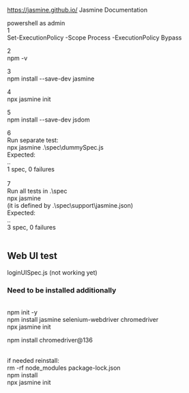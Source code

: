 https://jasmine.github.io/
Jasmine Documentation


powershell as admin<br>
1<br>
Set-ExecutionPolicy -Scope Process -ExecutionPolicy Bypass

2<br>
npm -v

3<br>
npm install --save-dev jasmine

4<br>
npx jasmine init

5<br>
npm install --save-dev jsdom

6<br>
Run separate test:
<br>
npx jasmine .\spec\dummySpec.js
<br>
Expected: <br>
..<br>
1 spec, 0 failures <br>
<br>
7<br> Run all tests in .\spec
<br>
npx jasmine<br>
(it is defined by .\spec\support\jasmine.json)
<br>
Expected: <br>
..<br>
3 spec, 0 failures <br>
<br>
<h2> Web UI test </h2>

loginUISpec.js (not working yet)

<h3> Need to be installed additionally </h3>
<br> npm init -y
<br> npm install jasmine selenium-webdriver chromedriver
<br> npx jasmine init

npm install chromedriver@136

<br> if needed reinstall:
<br> rm -rf node_modules package-lock.json
<br> npm install
<br> npx jasmine init
